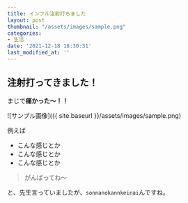 ```yaml
---
title: インフル注射打ちました
layout: post
thumbnail: "/assets/images/sample.png"
categories:
- 生活
date: '2021-12-18 18:30:31'
last_modified_at: ''
---
```


## 注射打ってきました！

まじで**痛かった〜！！**

<!--more-->

![サンプル画像]({{ site.baseurl }}/assets/images/sample.png)

例えば

* こんな感じとか
* こんな感じとか
* こんな感じとか


> がんばってね〜

と、先生言っていましたが、`sonnanokannkeinai`んですね。
